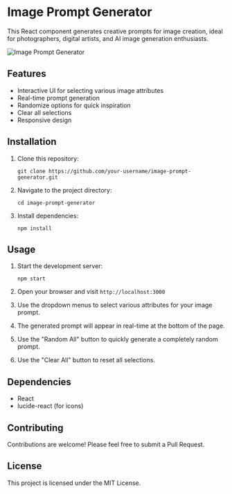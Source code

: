 # Image Prompt Generator

This React component generates creative prompts for image creation, ideal for photographers, digital artists, and AI image generation enthusiasts.

![Image Prompt Generator](https://ibb.co/svsg9pM)

## Features

- Interactive UI for selecting various image attributes
- Real-time prompt generation
- Randomize options for quick inspiration
- Clear all selections
- Responsive design

## Installation

1. Clone this repository:
   ```
   git clone https://github.com/your-username/image-prompt-generator.git
   ```
2. Navigate to the project directory:
   ```
   cd image-prompt-generator
   ```
3. Install dependencies:
   ```
   npm install
   ```

## Usage

1. Start the development server:
   ```
   npm start
   ```
2. Open your browser and visit `http://localhost:3000`

3. Use the dropdown menus to select various attributes for your image prompt.

4. The generated prompt will appear in real-time at the bottom of the page.

5. Use the "Random All" button to quickly generate a completely random prompt.

6. Use the "Clear All" button to reset all selections.

## Dependencies

- React
- lucide-react (for icons)

## Contributing

Contributions are welcome! Please feel free to submit a Pull Request.

## License

This project is licensed under the MIT License.
